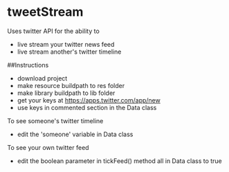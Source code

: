 # tweetStream
Uses twitter API for  the ability to 
* live stream your twitter news feed
* live stream another's twitter timeline

##Instructions
* download project
* make resource buildpath to res folder
* make library buildpath to lib folder
* get your keys at https://apps.twitter.com/app/new
* use keys in commented section in the Data class

To see someone's twitter timeline
* edit the 'someone' variable in Data class

To see your own twitter feed
* edit the boolean parameter in tickFeed() method all in Data class to true
